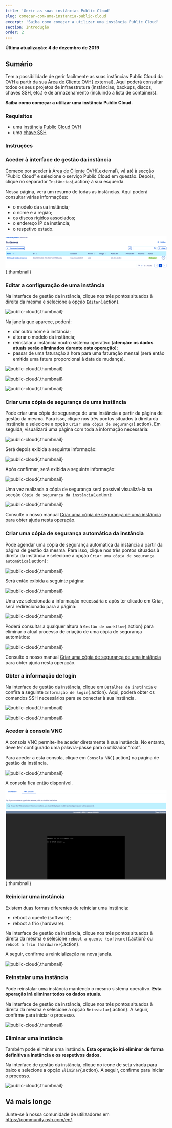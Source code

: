 ```yaml
---
title: 'Gerir as suas instâncias Public Cloud'
slug: comecar-com-uma-instancia-public-cloud
excerpt: 'Saiba como começar a utilizar uma instância Public Cloud'
section: Introdução
order: 2
---
```


**Última atualização: 4 de dezembro de 2019**

## Sumário

Tem a possibilidade de gerir facilmente as suas instâncias Public Cloud da OVH a partir da sua [Área de Cliente OVH](https://www.ovh.com/auth/?action=gotomanager&from=https://www.ovh.pt/&ovhSubsidiary=pt){.external}. Aqui poderá consultar todos os seus projetos de infraestrutura (instâncias, backups, discos, chaves SSH, etc.) e de armazenamento (incluindo a lista de containers).

**Saiba como começar a utilizar uma instância Public Cloud.**

### Requisitos

- uma [instância Public Cloud OVH](../public-cloud-primeiros-passos/)
- uma [chave SSH](../criacao-de-chaves-ssh/)

### Instruções

### Aceder à interface de gestão da instância

Comece por aceder à [Área de Cliente OVH](https://www.ovh.com/auth/?action=gotomanager&from=https://www.ovh.pt/&ovhSubsidiary=pt){.external}, vá até à secção “Public Cloud” e selecione o serviço Public Cloud em questão. Depois, clique no separador `Instâncias`{.action} à sua esquerda.

Nessa página, verá um resumo de todas as instâncias. Aqui poderá consultar várias informações:

- o modelo da sua instância;
- o nome e a região;
- os discos rígidos associados;
- o endereço IP da instância;
- o respetivo estado.

![public-cloud](images/compute.png){.thumbnail}

### Editar a configuração de uma instância

Na interface de gestão da instância, clique nos três pontos situados à direita da mesma e selecione a opção `Editar`{.action}.

![public-cloud](images/edit.png){.thumbnail}

Na janela que aparece, poderá:

- dar outro nome à instância;
- alterar o modelo da instância; 
- reinstalar a instância noutro sistema operativo (**atenção: os dados atuais serão eliminados durante esta operação**);
- passar de uma faturação à hora para uma faturação mensal (será então emitida uma fatura proporcional à data de mudança).

![public-cloud](images/edit1.png){.thumbnail}

![public-cloud](images/edit2.png){.thumbnail}

![public-cloud](images/edit3.png){.thumbnail}

### Criar uma cópia de segurança de uma instância

Pode criar uma cópia de segurança de uma instância a partir da página de gestão da mesma.  Para isso, clique nos três pontos situados à direita da instância e selecione a opção `Criar uma cópia de segurança`{.action}. Em seguida, visualizará uma página com toda a informação necessária: 

![public-cloud](images/backup.png){.thumbnail}

Será depois exibida a seguinte informação: 

![public-cloud](images/backup1.png){.thumbnail}

Após confirmar, será exibida a seguinte informação: 

![public-cloud](images/backup2.png){.thumbnail}

Uma vez realizada a cópia de segurança será possível visualizá-la na secção `Cópia de segurança da instância`{.action}: 

![public-cloud](images/backup3.png){.thumbnail}

Consulte o nosso manual [Criar uma cópia de segurança de uma instância](../efetuar_backup_de_uma_instancia/) para obter ajuda nesta operação. 

### Criar uma cópia de segurança automática da instância

Pode agendar uma cópia de segurança automática da instância a partir da página de gestão da mesma. Para isso, clique nos três pontos situados à direita da instância e selecione a opção `Criar uma cópia de segurança automática`{.action}: 

![public-cloud](images/backupauto.png){.thumbnail}

Será então exibida a seguinte página: 

![public-cloud](images/backupauto1.png){.thumbnail}

Uma vez selecionada a informação necessária e após ter clicado em Criar, será redirecionado para a página: 

![public-cloud](images/backupauto2.png){.thumbnail}

Poderá consultar a qualquer altura a `Gestão de workflow`{.action} para eliminar o atual processo de criação de uma cópia de segurança automática: 

![public-cloud](images/backupautodelete.png){.thumbnail}

Consulte o nosso manual [Criar uma cópia de segurança de uma instância](../efetuar_backup_de_uma_instancia/) para obter ajuda nesta operação. 

### Obter a informação de login

Na interface de gestão da instância, clique em `Detalhes da instância` e confira a seguinte `Informação de login`{.action}. Aqui, poderá obter os comandos SSH necessários para se conectar à sua instância.

![public-cloud](images/instancedetails1.png){.thumbnail}

![public-cloud](images/instancedetails.png){.thumbnail}

### Aceder à consola VNC

A consola VNC permite-lhe aceder diretamente à sua instância. No entanto, deve ter configurado uma palavra-passe para o utilizador “root”.

Para aceder a esta consola, clique em `Consola VNC`{.action} na página de gestão da instância.

![public-cloud](images/vnc.png){.thumbnail}

A consola fica então disponível.

![public-cloud](images/vnc1.png){.thumbnail}

### Reiniciar uma instância

Existem duas formas diferentes de reiniciar uma instância:

- reboot a quente (software);
- reboot a frio (hardware).

Na interface de gestão da instância, clique nos três pontos situados à direita da mesma e selecione `reboot a quente (software)`{.action} ou `reboot a frio (hardware)`{.action}.

A seguir, confirme a reinicialização na nova janela.

![public-cloud](images/reboot.png){.thumbnail}

### Reinstalar uma instância

Pode reinstalar uma instância mantendo o mesmo sistema operativo. **Esta operação irá eliminar todos os dados atuais.**

Na interface de gestão da instância, clique nos três pontos situados à direita da mesma e selecione a opção `Reinstalar`{.action}. A seguir, confirme para iniciar o processo.

![public-cloud](images/reinstall.png){.thumbnail}

### Eliminar uma instância

Também pode eliminar uma instância. **Esta operação irá eliminar de forma definitiva a instância e os respetivos dados.**

Na interface de gestão da instância, clique no ícone de seta virada para baixo e selecione a opção `Eliminar`{.action}. A seguir, confirme para iniciar o processo. 

![public-cloud](images/delete.png){.thumbnail}

## Vá mais longe

Junte-se à nossa comunidade de utilizadores em <https://community.ovh.com/en/>.

